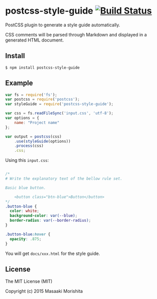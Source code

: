 # postcss-style-guide [![Build Status](https://travis-ci.org/morishitter/postcss-style-guide.svg)](https://travis-ci.org/morishitter/postcss-style-guide)

PostCSS plugin to generate a style guide automatically.

CSS comments will be parsed through Markdown and displayed in a generated HTML document.

## Install

```shell
$ npm install postcss-style-guide
```

## Example

```js
var fs = require('fs');
var postcss = require('postcss');
var styleGuide = require('postcss-style-guide');

var css = fs.readFileSync('input.css', 'utf-8');
var options = {
    name: "Project name"
};

var output = postcss(css)
    .use(styleGuide(options))
    .process(css)
    .css;
```

Using this `input.css`:

```css

/*
# Write the explanatory text of the bellow rule set.

Basic blue button.

    <button class="btn-blue">Button</button>
*/
.button-blue {
  color: white;
  background-color: var(--blue);
  border-radius: var(--border-radius);
}

.button-blue:hover {
  opacity: .875;
}
```

You will get `docs/xxx.html` for the style guide.

## License

The MIT License (MIT)

Copyright (c) 2015 Masaaki Morishita
